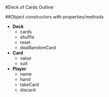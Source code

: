 #Deck of Cards Outline

##Object constructors with properties/methods

+ **Deck**
    + cards
    + shuffle
    + reset
    + dealRandomCard
+ **Card**
    + value
    + suit
+ **Player**
    + name
    + hand
    + takeCard
    + discard
